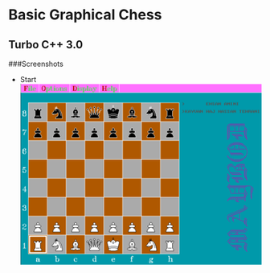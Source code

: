 # Basic Graphical Chess

## Turbo C++ 3.0

###Screenshots
* Start
![Screenshots: Start](https://github.com/EhsanCode/basic_graphical_chess/blob/main/screenshots/screenshot_start.png?raw=true)
